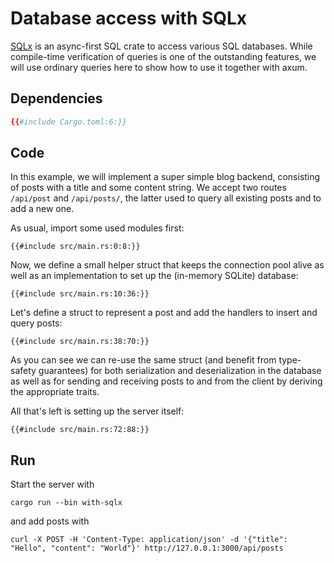 # Database access with SQLx

[SQLx][] is an async-first SQL crate to access various SQL databases. While
compile-time verification of queries is one of the outstanding features, we will
use ordinary queries here to show how to use it together with axum.


## Dependencies

```toml
{{#include Cargo.toml:6:}}
```


## Code

In this example, we will implement a super simple blog backend, consisting of
posts with a title and some content string. We accept two routes `/api/post` and
`/api/posts/`, the latter used to query all existing posts and to add a new one.

As usual, import some used modules first:

```rust,noplayground
{{#include src/main.rs:0:8:}}
```

Now, we define a small helper struct that keeps the connection pool alive as
well as an implementation to set up the (in-memory SQLite) database:

```rust,noplayground
{{#include src/main.rs:10:36:}}
```

Let's define a struct to represent a post and add the handlers to insert and
query posts:

```rust,noplayground
{{#include src/main.rs:38:70:}}
```

As you can see we can re-use the same struct (and benefit from type-safety
guarantees) for both serialization and deserialization in the database
as well as for sending and receiving posts to and from the client by deriving
the appropriate traits.

All that's left is setting up the server itself:

```rust,noplayground
{{#include src/main.rs:72:88:}}
```


## Run

Start the server with

```
cargo run --bin with-sqlx
```

and add posts with

```
curl -X POST -H 'Content-Type: application/json' -d '{"title": "Hello", "content": "World"}' http://127.0.0.1:3000/api/posts
```


[SQLx]: https://docs.rs/crate/sqlx/latest
